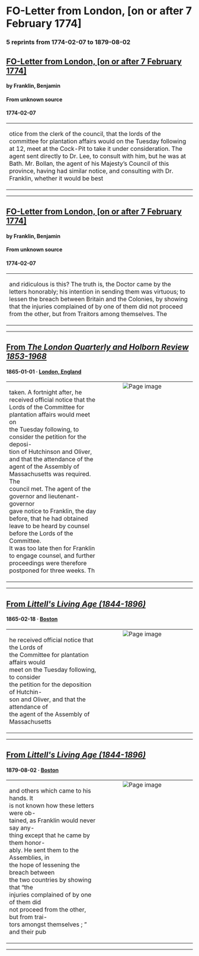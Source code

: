 
# FO-Letter from London, [on or after 7 February 1774]

### 5 reprints from 1774-02-07 to 1879-08-02

## [FO-Letter from London, [on or after 7 February 1774]](https://founders.archives.gov/documents/Franklin/01-21-02-0025)

#### by Franklin, Benjamin

#### From unknown source

#### 1774-02-07

<table style="width: 100%;"><tr><td style="width: 50%">

otice from the clerk of the council, that the lords of the committee for plantation affairs would on the Tuesday following at 12, meet at the Cock-Pit to take it under consideration. The agent sent directly to Dr. Lee, to consult with him, but he was at Bath. Mr. Bollan, the agent of his Majesty’s Council of this province, having had similar notice, and consulting with Dr. Franklin, whether it would be best 
</td></tr></table>

---

## [FO-Letter from London, [on or after 7 February 1774]](https://founders.archives.gov/documents/Franklin/01-21-02-0025)

#### by Franklin, Benjamin

#### From unknown source

#### 1774-02-07

<table style="width: 100%;"><tr><td style="width: 50%">

 and ridiculous is this? The truth is, the Doctor came by the letters honorably; his intention in sending them was virtuous; to lessen the breach between Britain and the Colonies, by showing that the injuries complained of by one of them did not proceed from the other, but from Traitors among themselves. The
</td></tr></table>

---

## [From _The London Quarterly and Holborn Review 1853-1968_](https://archive.org/details/sim_london-quarterly-and-holborn-review_1865-01_23_46_0/page/n231/mode/1up?view=theater)

#### 1865-01-01 &middot; [London, England](http://dbpedia.org/resource/London)

<table style="width: 100%;"><tr><td style="width: 50%">

  
taken. A fortnight after, he received official notice that the  
Lords of the Committee for plantation affairs would meet on  
the Tuesday following, to consider the petition for the deposi-  
tion of Hutchinson and Oliver, and that the attendance of the  
agent of the Assembly of Massachusetts was required. The  
council met. The agent of the governor and lieutenant-governor  
gave notice to Franklin, the day before, that he had obtained  
leave to be heard by counsel before the Lords of the Committee.  
It was too late then for Franklin to engage counsel, and further  
proceedings were therefore postponed for three weeks. Th
</td><td style="width: 50%; max-height: 75%; margin: auto; display: block;">
<img alt="Page image" src="https://iiif.archive.org/iiif/sim_london-quarterly-and-holborn-review_1865-01_23_46_0&#0036;231/pct:18.726415,44.404762,66.367925,16.279762/600,/0/default.jpg"/>
</td>
</tr></table>

---

## [From _Littell's Living Age (1844-1896)_](https://archive.org/details/sim_living-age_1865-02-18_84_1081/page/n8/mode/1up?view=theater)

#### 1865-02-18 &middot; [Boston](http://dbpedia.org/resource/Boston)

<table style="width: 100%;"><tr><td style="width: 50%">

  
he received official notice that the Lords of  
the Committee for plantation affairs would  
meet on the Tuesday following, to consider  
the petition for the deposition of Hutchin-  
son and Oliver, and that the attendance of  
the agent of the Assembly of Massachusetts
</td><td style="width: 50%; max-height: 75%; margin: auto; display: block;">
<img alt="Page image" src="https://iiif.archive.org/iiif/sim_living-age_1865-02-18_84_1081&#0036;8/pct:50.912409,83.144796,37.545620,7.975113/600,/0/default.jpg"/>
</td>
</tr></table>

---

## [From _Littell's Living Age (1844-1896)_](https://archive.org/details/sim_living-age_1879-08-02_142_1833/page/n43/mode/1up?view=theater)

#### 1879-08-02 &middot; [Boston](http://dbpedia.org/resource/Boston)

<table style="width: 100%;"><tr><td style="width: 50%">

  
and others which came to his hands. It  
is not known how these letters were ob-  
tained, as Franklin would never say any-  
thing except that he came by them honor-  
ably. He sent them to the Assemblies, in  
the hope of lessening the breach between  
the two countries by showing that “the  
injuries complained of by one of them did  
not proceed from the other, but from trai-  
tors amongst themselves ; ” and their pub
</td><td style="width: 50%; max-height: 75%; margin: auto; display: block;">
<img alt="Page image" src="https://iiif.archive.org/iiif/sim_living-age_1879-08-02_142_1833&#0036;43/pct:50.440917,76.543210,35.185185,12.887684/600,/0/default.jpg"/>
</td>
</tr></table>

---

